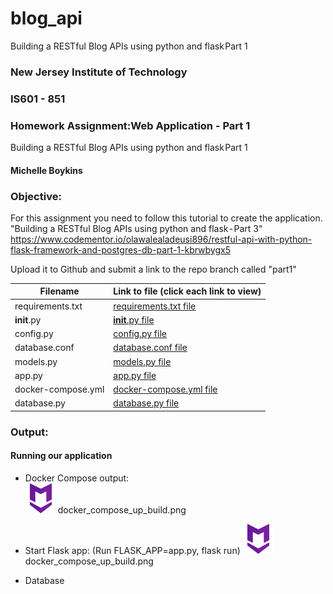# blog_api
Building a RESTful Blog APIs using python and flask Part 1



### New Jersey Institute of Technology
### IS601 - 851
### Homework Assignment:Web Application - Part 1
Building a RESTful Blog APIs using python and flask Part 1
#### Michelle Boykins


### Objective:

For this assignment you need to follow this tutorial to create the application.
"Building a RESTful Blog APIs using python and flask - Part 3"
https://www.codementor.io/olawalealadeusi896/restful-api-with-python-flask-framework-and-postgres-db-part-1-kbrwbygx5

Upload it to Github and submit a link to the repo branch called "part1"

|Filename|Link to file (click each link to view)|
|-----|-------|
|requirements.txt|[requirements.txt file](https://github.com/shellynj/Setup_Docker_Flask_SqlAlchemy/blob/master/requirements.txt)|
|__init__.py|[__init__.py file](https://github.com/shellynj/Setup_Docker_Flask_SqlAlchemy/blob/master/src/__init__.py)|
|config.py|[config.py file](https://github.com/shellynj/Setup_Docker_Flask_SqlAlchemy/blob/master/src/config.py)|
|database.conf|[database.conf file](https://github.com/shellynj/Setup_Docker_Flask_SqlAlchemy/blob/master/database.conf)|
|models.py|[models.py file](https://github.com/shellynj/Setup_Docker_Flask_SqlAlchemy/blob/master/src/models.py)|
|app.py|[app.py file](https://github.com/shellynj/Setup_Docker_Flask_SqlAlchemy/blob/master/src/app.py)|
|docker-compose.yml|[docker-compose.yml file](https://github.com/shellynj/Setup_Docker_Flask_SqlAlchemy/blob/master/docker-compose.yml)|
|database.py|[database.py file](https://github.com/shellynj/Setup_Docker_Flask_SqlAlchemy/blob/master/src/database.py)|

### Output:
#### Running our application  
* Docker Compose output:  
![](https://github.com/adam-p/markdown-here/raw/master/src/common/images/icon48.png "Logo Title Text 1")
docker_compose_up_build.png

* Start Flask app: (Run FLASK_APP=app.py, flask run)
![](https://github.com/adam-p/markdown-here/raw/master/src/common/images/icon48.png "Logo Title Text 1")
docker_compose_up_build.png

* Database 







